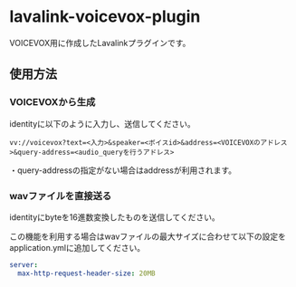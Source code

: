 # lavalink-voicevox-plugin

VOICEVOX用に作成したLavalinkプラグインです。

## 使用方法

### VOICEVOXから生成

identityに以下のように入力し、送信してください。

```
vv://voicevox?text=<入力>&speaker=<ボイスid>&address=<VOICEVOXのアドレス>&query-address=<audio_queryを行うアドレス>
```
・query-addressの指定がない場合はaddressが利用されます。

### wavファイルを直接送る

identityにbyteを16進数変換したものを送信してください。

この機能を利用する場合はwavファイルの最大サイズに合わせて以下の設定をapplication.ymlに追加してください。

```yml
server:
  max-http-request-header-size: 20MB
```

